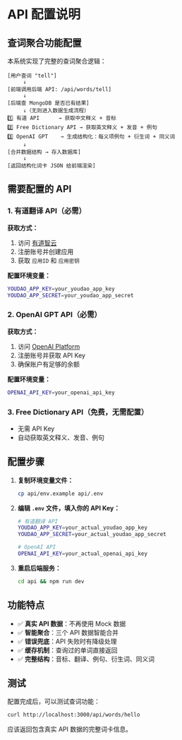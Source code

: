 # API 配置说明

## 查词聚合功能配置

本系统实现了完整的查词聚合逻辑：

```
[用户查词 "tell"]
     ↓
[前端调用后端 API: /api/words/tell]
     ↓
[后端查 MongoDB 是否已有结果]
     ↓（无则进入数据生成流程）
1️⃣ 有道 API      → 获取中文释义 + 音标
2️⃣ Free Dictionary API → 获取英文释义 + 发音 + 例句
3️⃣ OpenAI GPT    → 生成结构化：每义项例句 + 衍生词 + 同义词
     ↓
[合并数据结构 → 存入数据库]
     ↓
[返回结构化词卡 JSON 给前端渲染]
```

## 需要配置的 API

### 1. 有道翻译 API（必需）

**获取方式：**
1. 访问 [有道智云](https://ai.youdao.com/)
2. 注册账号并创建应用
3. 获取 `应用ID` 和 `应用密钥`

**配置环境变量：**
```bash
YOUDAO_APP_KEY=your_youdao_app_key
YOUDAO_APP_SECRET=your_youdao_app_secret
```

### 2. OpenAI GPT API（必需）

**获取方式：**
1. 访问 [OpenAI Platform](https://platform.openai.com/)
2. 注册账号并获取 API Key
3. 确保账户有足够的余额

**配置环境变量：**
```bash
OPENAI_API_KEY=your_openai_api_key
```

### 3. Free Dictionary API（免费，无需配置）

- 无需 API Key
- 自动获取英文释义、发音、例句

## 配置步骤

1. **复制环境变量文件：**
   ```bash
   cp api/env.example api/.env
   ```

2. **编辑 `.env` 文件，填入你的 API Key：**
   ```bash
   # 有道翻译 API
   YOUDAO_APP_KEY=your_actual_youdao_app_key
   YOUDAO_APP_SECRET=your_actual_youdao_app_secret
   
   # OpenAI API
   OPENAI_API_KEY=your_actual_openai_api_key
   ```

3. **重启后端服务：**
   ```bash
   cd api && npm run dev
   ```

## 功能特点

- ✅ **真实 API 数据**：不再使用 Mock 数据
- ✅ **智能聚合**：三个 API 数据智能合并
- ✅ **错误兜底**：API 失败时有降级处理
- ✅ **缓存机制**：查询过的单词直接返回
- ✅ **完整结构**：音标、翻译、例句、衍生词、同义词

## 测试

配置完成后，可以测试查词功能：

```bash
curl http://localhost:3000/api/words/hello
```

应该返回包含真实 API 数据的完整词卡信息。 